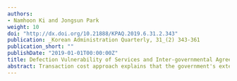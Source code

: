 ```yaml
---
authors:
- Namhoon Ki and Jongsun Park
weight: 10
doi: "http://dx.doi.org/10.21888/KPAQ.2019.6.31.2.343"
publication: _Korean Administration Quarterly, 31_(2) 343-361
publication_short: ""
publishDate: "2019-01-01T00:00:00Z"
title: Defection Vulnerability of Services and Inter-governmental Agreement for Public Service Delivery
abstract: Transaction cost approach explains that the government's external service production mechanism is determined by two chracteristics of goods and services, asset specificity and measurability. Previous studies have treated each transaction cost characteristic as distinctive determining factors for dependency and defection risks, which eventually affect governments' preferences of public service production mechanism betwen external and internal productions. However, this study argues that both measures can better capture the nature of transaction risks government should run when those are combined.
---
```




